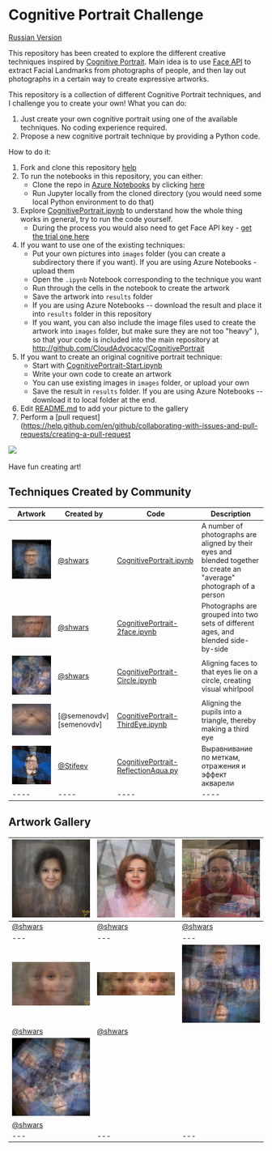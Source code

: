 # Cognitive Portrait Challenge

[Russian Version](README_RUS.md)

This repository has been created to explore the different creative techniques inspired by [Cognitive Portrait](http://aka.ms/cognitiveportrait). Main idea is to use [Face API][FaceAPI] to extract Facial Landmarks from photographs of people, and then lay out photographs in a certain way to create expressive artworks.

This repository is a collection of different Cognitive Portrait techniques, and I challenge you to create your own! What you can do:

1. Just create your own cognitive portrait using one of the available techniques. No coding experience required.
2. Propose a new cognitive portrait technique by providing a Python code.   

How to do it:

1. Fork and clone this repository [help](https://help.github.com/en/github/getting-started-with-github/fork-a-repo)
2. To run the notebooks in this repository, you can either:
   - Clone the repo in [Azure Notebooks](http://aka.ms/whyaznb) by clicking [here][CloneAzNb]
   - Run Jupyter locally from the cloned directory (you would need some local Python environment to do that)
3. Explore [CognitivePortrait.ipynb](CognitivePortrait.ipynb) to understand how the whole thing works in general, try to run the code yourself.
   - During the process you would also need to get Face API key - [get the trial one here][FaceAPITrial]
4. If you want to use one of the existing techniques:
   - Put your own pictures into `images` folder (you can create a subdirectory there if you want). If you are using Azure Notebooks - upload them
   - Open the `.ipynb` Notebook corresponding to the technique you want
   - Run through the cells in the notebook to create the artwork
   - Save the artwork into `results` folder
   - If you are using Azure Notebooks -- download the result and place it into `results` folder in this repository
   - If you want, you can also include the image files used to create the artwork into `images` folder, but make sure they are not too "heavy"
     ), so that your code is included into the main repository at http://github.com/CloudAdvocacy/CognitivePortrait
5. If you want to create an original cognitive portrait technique:
   - Start with [CognitivePortrait-Start.ipynb](CognitivePortrait-Start.ipynb)
   - Write your own code to create an artwork
   - You can use existing images in `images` folder, or upload your own
   - Save the result in `results` folder. If you are using Azure Notebooks -- download it to local folder at the end.
6. Edit [README.md](README.md) to add your picture to the gallery
7. Perform a [pull request](https://help.github.com/en/github/collaborating-with-issues-and-pull-requests/creating-a-pull-request

<a href="https://notebooks.azure.com/import/gh/CloudAdvocacy/CognitivePortrait"><img src="https://notebooks.azure.com/launch.png" /></a>

Have fun creating art!

## Techniques Created by Community

| Artwork                                             | Created by              | Code                                                         | Description                                                  |
| --------------------------------------------------- | ----------------------- | ------------------------------------------------------------ | ------------------------------------------------------------ |
| ![People Blending](results/gates.jpg)               | [@shwars][shwars]       | [CognitivePortrait.ipynb](CognitivePortrait.ipynb)           | A number of photographs are aligned by their eyes and blended together to create an "average" photograph of a person |
| ![2Face](results/gates_2face.jpg)                   | [@shwars][shwars]       | [CognitivePortrait-2face.ipynb](CognitivePortrait-2face.ipynb) | Photographs are grouped into two sets of different ages, and blended side-by-side |
| ![FaceCircle](results/gates_circ.jpg)               | [@shwars][shwars]       | [CognitivePortrait-Circle.ipynb](CognitivePortrait-Circle.ipynb) | Aligning faces to that eyes lie on a circle, creating visual whirlpool |
| ![OPEN YOUR THIRD EYE](results/gates_third_eye.jpg) | [@semenovdv][semenovdv] | [CognitivePortrait-ThirdEye.ipynb](CognitivePortrait-ThirdEye.ipynb) | Aligning the pupils into a triangle, thereby making a third eye |
| ![two_gates_aqua](results\two_gates_aqua.jpg)       | [@Stifeev](Stifeev)     | [CognitivePortrait-ReflectionAqua.py](CognitivePortrait-ReflectionAqua.py) | Выравнивание по меткам, отражения и эффект акварели          |
| ----                                                | ----                    | ----                                                         | ----                                                         |

## Artwork Gallery

| <img src="results/olgaza.jpg" width="300"/>  | <img src="results/irari.jpg" width="300"/> | <img src="results/PhoBoGuy.png" width="300"/>  |
| -------------------------------------------- | ------------------------------------------ | ---------------------------------------------- |
| [@shwars][shwars]                            | [@shwars][shwars]                          | [@shwars][shwars]                              |
| ---                                          | ---                                        | ---                                            |
| <img src="results/Age1.jpg" width="300"/>    | <img src="results/Ages2.jpg" width="300"/> | <img src="results/gates_sqr.jpg" width="300"/> |
| [@shwars][shwars]                            | [@shwars][shwars]                          |                                                |
| <img src="results/gates_5.jpg" width="300"/> |                                            |                                                |
| [@shwars][shwars]                            |                                            |                                                |
| ---                                          | ---                                        | ---                                            |

[FaceAPI]: https://azure.microsoft.com/services/cognitive-services/face/?WT.mc_id=aiapril-github-dmitryso
[shwars]: https://github.com/shwars
[CloneAzNb]: https://notebooks.azure.com/import/gh/CloudAdvocacy/CognitivePortrait
[FaceAPITrial]: https://azure.microsoft.com/try/cognitive-services/my-apis/?api=face-api&WT.mc_id=aiapril-github-dmitryso
